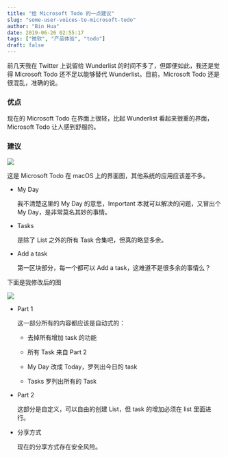 ```yaml
---
title: "给 Microsoft Todo 的一点建议"
slug: "some-user-voices-to-microsoft-todo"
author: "Bin Hua"
date: 2019-06-26 02:55:17
tags: ["微软", "产品体验", "todo"]
draft: false
---
```


前几天我在 Twitter 上说留给 Wunderlist 的时间不多了，但即便如此，我还是觉得 Microsoft Todo 还不足以能够替代 Wunderlist。目前，Microsoft Todo 还是很混乱，准确的说。

### 优点

现在的 Microsoft Todo 在界面上很轻，比起 Wunderlist 看起来很重的界面，Microsoft Todo 让人感到舒服的。

### 建议

![](https://storage.tourcoder.com/tcblog/some-user-voices-to-microsoft-todo-01.png)

这是 Microsoft Todo 在 macOS 上的界面图，其他系统的应用应该差不多。

- My Day
    
    我不清楚这里的 My Day 的意思，Important 本就可以解决的问题，又冒出个 My Day，是非常莫名其妙的事情。
    
- Tasks

    是除了 List 之外的所有 Task 合集吧，但真的略显多余。
    
- Add a task

    第一区块部分，每一个都可以 Add a task，这难道不是很多余的事情么？
    
下面是我修改后的图

![](https://storage.tourcoder.com/tcblog/some-user-voices-to-microsoft-todo-02.png)

- Part 1

    这一部分所有的内容都应该是自动式的：
    
    - 去掉所有增加 task 的功能
    
    - 所有 Task 来自 Part 2

    - My Day 改成 Today，罗列出今日的 task

    - Tasks 罗列出所有的 Task

- Part 2

    这部分是自定义，可以自由的创建 List，但 task 的增加必须在 list 里面进行。
    
- 分享方式

    现在的分享方式存在安全风险。
    
